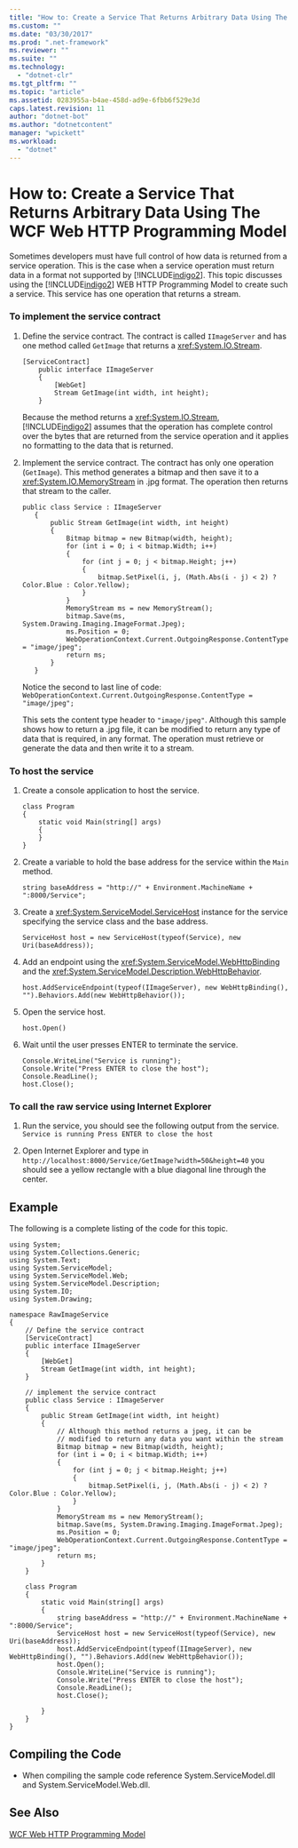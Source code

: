 ```yaml
---
title: "How to: Create a Service That Returns Arbitrary Data Using The WCF Web HTTP Programming Model"
ms.custom: ""
ms.date: "03/30/2017"
ms.prod: ".net-framework"
ms.reviewer: ""
ms.suite: ""
ms.technology: 
  - "dotnet-clr"
ms.tgt_pltfrm: ""
ms.topic: "article"
ms.assetid: 0283955a-b4ae-458d-ad9e-6fbb6f529e3d
caps.latest.revision: 11
author: "dotnet-bot"
ms.author: "dotnetcontent"
manager: "wpickett"
ms.workload: 
  - "dotnet"
---
```

# How to: Create a Service That Returns Arbitrary Data Using The WCF Web HTTP Programming Model
Sometimes developers must have full control of how data is returned from a service operation. This is the case when a service operation must return data in a format not supported by [!INCLUDE[indigo2](../../../../includes/indigo2-md.md)]. This topic discusses using the [!INCLUDE[indigo2](../../../../includes/indigo2-md.md)] WEB HTTP Programming Model to create such a service. This service has one operation that returns a stream.  
  
### To implement the service contract  
  
1.  Define the service contract. The contract is called `IImageServer` and has one method called `GetImage` that returns a <xref:System.IO.Stream>.  
  
    ```  
    [ServiceContract]  
        public interface IImageServer  
        {  
            [WebGet]  
            Stream GetImage(int width, int height);  
        }  
    ```  
  
     Because the method returns a <xref:System.IO.Stream>, [!INCLUDE[indigo2](../../../../includes/indigo2-md.md)] assumes that the operation has complete control over the bytes that are returned from the service operation and it applies no formatting to the data that is returned.  
  
2.  Implement the service contract. The contract has only one operation (`GetImage`). This method generates a bitmap and then save it to a <xref:System.IO.MemoryStream> in .jpg format. The operation then returns that stream to the caller.  
  
    ```  
    public class Service : IImageServer  
       {  
           public Stream GetImage(int width, int height)  
           {  
               Bitmap bitmap = new Bitmap(width, height);  
               for (int i = 0; i < bitmap.Width; i++)  
               {  
                   for (int j = 0; j < bitmap.Height; j++)  
                   {  
                       bitmap.SetPixel(i, j, (Math.Abs(i - j) < 2) ? Color.Blue : Color.Yellow);  
                   }  
               }  
               MemoryStream ms = new MemoryStream();  
               bitmap.Save(ms, System.Drawing.Imaging.ImageFormat.Jpeg);  
               ms.Position = 0;  
               WebOperationContext.Current.OutgoingResponse.ContentType = "image/jpeg";  
               return ms;  
           }  
       }  
    ```  
  
     Notice the second to last line of code: `WebOperationContext.Current.OutgoingResponse.ContentType = "image/jpeg";`  
  
     This sets the content type header to `"image/jpeg"`. Although this sample shows how to return a .jpg file, it can be modified to return any type of data that is required, in any format. The operation must retrieve or generate the data and then write it to a stream.  
  
### To host the service  
  
1.  Create a console application to host the service.  
  
    ```  
    class Program  
    {  
        static void Main(string[] args)  
        {  
        }   
    }  
    ```  
  
2.  Create a variable to hold the base address for the service within the `Main` method.  
  
    ```  
    string baseAddress = "http://" + Environment.MachineName + ":8000/Service";  
    ```  
  
3.  Create a <xref:System.ServiceModel.ServiceHost> instance for the service specifying the service class and the base address.  
  
    ```  
    ServiceHost host = new ServiceHost(typeof(Service), new Uri(baseAddress));  
    ```  
  
4.  Add an endpoint using the <xref:System.ServiceModel.WebHttpBinding> and the <xref:System.ServiceModel.Description.WebHttpBehavior>.  
  
    ```  
    host.AddServiceEndpoint(typeof(IImageServer), new WebHttpBinding(), "").Behaviors.Add(new WebHttpBehavior());  
    ```  
  
5.  Open the service host.  
  
    ```  
    host.Open()  
    ```  
  
6.  Wait until the user presses ENTER to terminate the service.  
  
    ```  
    Console.WriteLine("Service is running");  
    Console.Write("Press ENTER to close the host");  
    Console.ReadLine();  
    host.Close();  
    ```  
  
### To call the raw service using Internet Explorer  
  
1.  Run the service, you should see the following output from the service. `Service is running Press ENTER to close the host`  
  
2.  Open Internet Explorer and type in `http://localhost:8000/Service/GetImage?width=50&height=40` you should see a yellow rectangle with a blue diagonal line through the center.  
  
## Example  
 The following is a complete listing of the code for this topic.  
  
```  
using System;  
using System.Collections.Generic;  
using System.Text;  
using System.ServiceModel;  
using System.ServiceModel.Web;  
using System.ServiceModel.Description;  
using System.IO;  
using System.Drawing;  
  
namespace RawImageService  
{  
    // Define the service contract  
    [ServiceContract]  
    public interface IImageServer  
    {  
        [WebGet]  
        Stream GetImage(int width, int height);  
    }  
  
    // implement the service contract  
    public class Service : IImageServer  
    {  
        public Stream GetImage(int width, int height)  
        {  
            // Although this method returns a jpeg, it can be  
            // modified to return any data you want within the stream  
            Bitmap bitmap = new Bitmap(width, height);  
            for (int i = 0; i < bitmap.Width; i++)  
            {  
                for (int j = 0; j < bitmap.Height; j++)  
                {  
                    bitmap.SetPixel(i, j, (Math.Abs(i - j) < 2) ? Color.Blue : Color.Yellow);  
                }  
            }  
            MemoryStream ms = new MemoryStream();  
            bitmap.Save(ms, System.Drawing.Imaging.ImageFormat.Jpeg);  
            ms.Position = 0;  
            WebOperationContext.Current.OutgoingResponse.ContentType = "image/jpeg";  
            return ms;  
        }  
    }  
  
    class Program  
    {  
        static void Main(string[] args)  
        {  
            string baseAddress = "http://" + Environment.MachineName + ":8000/Service";  
            ServiceHost host = new ServiceHost(typeof(Service), new Uri(baseAddress));  
            host.AddServiceEndpoint(typeof(IImageServer), new WebHttpBinding(), "").Behaviors.Add(new WebHttpBehavior());  
            host.Open();  
            Console.WriteLine("Service is running");  
            Console.Write("Press ENTER to close the host");  
            Console.ReadLine();  
            host.Close();  
  
        }  
    }  
}  
```  
  
## Compiling the Code  
  
-   When compiling the sample code reference System.ServiceModel.dll and System.ServiceModel.Web.dll.  
  
## See Also  
 [WCF Web HTTP Programming Model](../../../../docs/framework/wcf/feature-details/wcf-web-http-programming-model.md)
